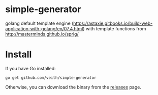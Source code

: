 # simple-generator

golang default template engine (https://astaxie.gitbooks.io/build-web-application-with-golang/en/07.4.html) with template functions from http://masterminds.github.io/sprig/


# Install

If you have Go installed:

```
go get github.com/veith/simple-generator
```

Otherwise, you can download the binary from the [releases](https://github.com/groob/exec-template/releases) page.

